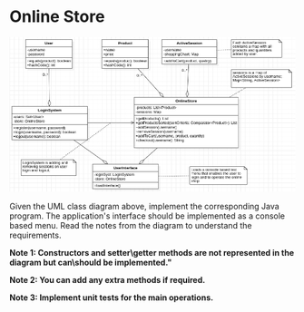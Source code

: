 # Online Store

![Exercise 1 image](docs/ex3.jpg)

Given the UML class diagram above, implement the corresponding Java program.
The application's interface should be implemented as a console based menu.
Read the notes from the diagram to understand the requirements.


**Note 1: Constructors and setter\getter methods are not represented in the diagram but can\should be implemented."**

**Note 2: You can add any extra methods if required.**

**Note 3: Implement unit tests for the main operations.**

